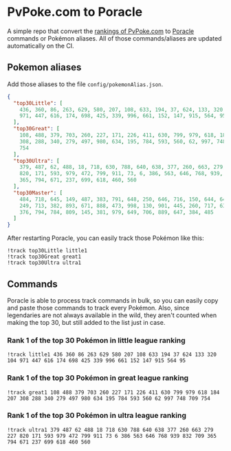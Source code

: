 # PvPoke.com to Poracle
A simple repo that convert the [rankings of PvPoke.com](https://pvpoke.com/rankings/) to [Poracle](https://github.com/KartulUdus/PoracleJS) commands or Pokémon aliases. 
All of those commands/aliases are updated automatically on the CI.

## Pokemon aliases
Add those aliases to the file `config/pokemonAlias.json`. 

<!-- aliases-start -->
```json
{
  "top30Little": [
    436, 360, 86, 263, 629, 580, 207, 108, 633, 194, 37, 624, 133, 320, 104,
    971, 447, 616, 174, 698, 425, 339, 996, 661, 152, 147, 915, 564, 95
  ],
  "top30Great": [
    108, 488, 379, 703, 260, 227, 171, 226, 411, 630, 799, 979, 618, 184, 207,
    308, 288, 340, 279, 497, 980, 634, 195, 784, 593, 560, 62, 997, 748, 709,
    754
  ],
  "top30Ultra": [
    379, 487, 62, 488, 18, 718, 630, 788, 640, 638, 377, 260, 663, 279, 227,
    820, 171, 593, 979, 472, 799, 911, 73, 6, 386, 563, 646, 768, 939, 832, 709,
    365, 794, 671, 237, 699, 618, 460, 560
  ],
  "top30Master": [
    484, 718, 645, 149, 487, 383, 791, 648, 250, 646, 716, 150, 644, 643, 483,
    249, 713, 382, 893, 671, 888, 473, 998, 130, 901, 445, 260, 717, 635, 640,
    376, 794, 784, 809, 145, 381, 979, 649, 706, 889, 647, 384, 485
  ]
}
```
<!-- aliases-end -->

After restarting Poracle, you can easily track those Pokémon like this:
```shell
!track top30Little little1
!track top30Great great1
!track top30Ultra ultra1
```

## Commands
Poracle is able to process track commands in bulk, so you can easily copy and paste those commands to track every Pokémon. 
Also, since legendaries are not always available in the wild, they aren't counted when making the top 30, but still added to the list just in case.

### Rank 1 of the top 30 Pokémon in little league ranking
<!-- top30little-start -->
```
!track little1 436 360 86 263 629 580 207 108 633 194 37 624 133 320 104 971 447 616 174 698 425 339 996 661 152 147 915 564 95
```
<!-- top30little-end -->

### Rank 1 of the top 30 Pokémon in great league ranking
<!-- top30great-start -->
```
!track great1 108 488 379 703 260 227 171 226 411 630 799 979 618 184 207 308 288 340 279 497 980 634 195 784 593 560 62 997 748 709 754
```
<!-- top30great-end -->

### Rank 1 of the top 30 Pokémon in ultra league ranking
<!-- top30ultra-start -->
```
!track ultra1 379 487 62 488 18 718 630 788 640 638 377 260 663 279 227 820 171 593 979 472 799 911 73 6 386 563 646 768 939 832 709 365 794 671 237 699 618 460 560
```
<!-- top30ultra-end -->
